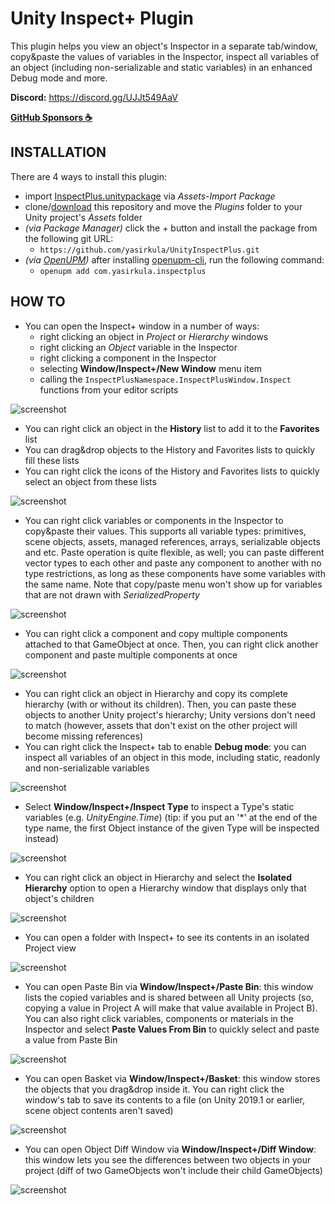 # Unity Inspect+ Plugin

This plugin helps you view an object's Inspector in a separate tab/window, copy&paste the values of variables in the Inspector, inspect all variables of an object (including non-serializable and static variables) in an enhanced Debug mode and more.

**Discord:** https://discord.gg/UJJt549AaV

**[GitHub Sponsors ☕](https://github.com/sponsors/yasirkula)**

## INSTALLATION

There are 4 ways to install this plugin:

- import [InspectPlus.unitypackage](https://github.com/yasirkula/UnityInspectPlus/releases) via *Assets-Import Package*
- clone/[download](https://github.com/yasirkula/UnityInspectPlus/archive/master.zip) this repository and move the *Plugins* folder to your Unity project's *Assets* folder
- *(via Package Manager)* click the + button and install the package from the following git URL:
  - `https://github.com/yasirkula/UnityInspectPlus.git`
- *(via [OpenUPM](https://openupm.com))* after installing [openupm-cli](https://github.com/openupm/openupm-cli), run the following command:
  - `openupm add com.yasirkula.inspectplus`

## HOW TO

- You can open the Inspect+ window in a number of ways: 
  - right clicking an object in *Project* or *Hierarchy* windows
  - right clicking an *Object* variable in the Inspector
  - right clicking a component in the Inspector
  - selecting **Window/Inspect+/New Window** menu item
  - calling the `InspectPlusNamespace.InspectPlusWindow.Inspect` functions from your editor scripts

![screenshot](Images/InspectPlusWindow.png)

- You can right click an object in the **History** list to add it to the **Favorites** list
- You can drag&drop objects to the History and Favorites lists to quickly fill these lists
- You can right click the icons of the History and Favorites lists to quickly select an object from these lists

![screenshot](Images/FavoritesList.png)

- You can right click variables or components in the Inspector to copy&paste their values. This supports all variable types: primitives, scene objects, assets, managed references, arrays, serializable objects and etc. Paste operation is quite flexible, as well; you can paste different vector types to each other and paste any component to another with no type restrictions, as long as these components have some variables with the same name. Note that copy/paste menu won't show up for variables that are not drawn with *SerializedProperty*

![screenshot](Images/CopyProperties.png)

- You can right click a component and copy multiple components attached to that GameObject at once. Then, you can right click another component and paste multiple components at once

![screenshot](Images/CopyMultipleComponents.gif)

- You can right click an object in Hierarchy and copy its complete hierarchy (with or without its children). Then, you can paste these objects to another Unity project's hierarchy; Unity versions don't need to match (however, assets that don't exist on the other project will become missing references)
- You can right click the Inspect+ tab to enable **Debug mode**: you can inspect all variables of an object in this mode, including static, readonly and non-serializable variables

![screenshot](Images/DebugMode.png)

- Select **Window/Inspect+/Inspect Type** to inspect a Type's static variables (e.g. *UnityEngine.Time*) (tip: if you put an '\*' at the end of the type name, the first Object instance of the given Type will be inspected instead)

![screenshot](Images/InspectType.gif)

- You can right click an object in Hierarchy and select the **Isolated Hierarchy** option to open a Hierarchy window that displays only that object's children

![screenshot](Images/IsolatedHierarchy.png)

- You can open a folder with Inspect+ to see its contents in an isolated Project view

![screenshot](Images/IsolatedFolder.png)

- You can open Paste Bin via **Window/Inspect+/Paste Bin**: this window lists the copied variables and is shared between all Unity projects (so, copying a value in Project A will make that value available in Project B). You can also right click variables, components or materials in the Inspector and select **Paste Values From Bin** to quickly select and paste a value from Paste Bin

![screenshot](Images/PasteFromBin.png)

- You can open Basket via **Window/Inspect+/Basket**: this window stores the objects that you drag&drop inside it. You can right click the window's tab to save its contents to a file (on Unity 2019.1 or earlier, scene object contents aren't saved)

![screenshot](Images/Basket.png)

- You can open Object Diff Window via **Window/Inspect+/Diff Window**: this window lets you see the differences between two objects in your project (diff of two GameObjects won't include their child GameObjects)

![screenshot](Images/DiffWindow.png)
